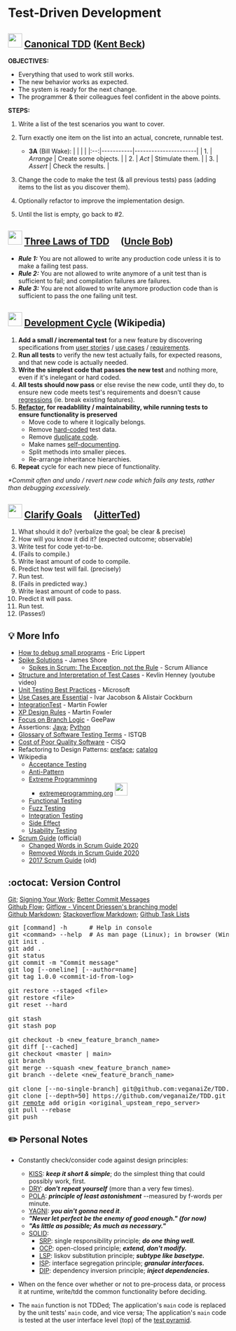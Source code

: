 Test-Driven Development
=======================


<img src="https://avatars.githubusercontent.com/u/46154?v=4" width="32px"
/> [Canonical TDD](https://tidyfirst.substack.com/p/canon-tdd) ([Kent Beck](https://en.wikipedia.org/wiki/Kent_Beck))
------------------

**OBJECTIVES:**
* Everything that used to work still works.
* The new behavior works as expected.
* The system is ready for the next change.
* The programmer & their colleagues feel confident in the above points.

**STEPS:**
1. Write a list of the test scenarios you want to cover.
2. Turn exactly one item on the list into an actual, concrete, runnable test.
   - **3A** (Bill Wake):
     |    |           |                      |
     |:--:|-----------|----------------------|
     | 1. | _Arrange_ | Create some objects. |
     | 2. | _Act_     | Stimulate them.      |
     | 3. | _Assert_  | Check the results.   |
     
4. Change the code to make the test (& all previous tests) pass (adding items to the list as you discover them).
5. Optionally refactor to improve the implementation design.
6. Until the list is empty, go back to #2.


<a href="https://github.com/unclebob"><img src="https://avatars.githubusercontent.com/u/36901?v=4" width="32px"
/></a> [Three Laws of TDD](http://www.butunclebob.com/ArticleS.UncleBob.TheThreeRulesOfTdd) [<img src="https://user-images.githubusercontent.com/7102064/160022421-ed9425eb-6a6b-4849-a090-5a27542b60c3.png" width="16px" />](https://youtu.be/qkblc5WRn-U) ([Uncle Bob](https://en.wikipedia.org/wiki/Robert_C._Martin))
-------------------

* _**Rule 1:**_ You are not allowed to write any production code unless it is to make a failing test pass.
* _**Rule 2:**_ You are not allowed to write anymore of a unit test than is sufficient to fail; and compilation failures are failures.
* _**Rule 3:**_ You are not allowed to write anymore production code than is sufficient to pass the one failing unit test.


<img src="https://www.wikipedia.org/portal/wikipedia.org/assets/img/Wikipedia-logo-v2.png" width="32px"
/> [Development Cycle](https://en.wikipedia.org/wiki/Test-driven_development#Test-driven_development_cycle) (Wikipedia)
-------------------

01. **Add a small / incremental test** for a new feature by discovering specifications from [user stories](https://en.wikipedia.org/wiki/User_story) / [use cases](https://en.wikipedia.org/wiki/Use_case) / [requirements](https://en.wikipedia.org/wiki/Requirement).
02. **Run all tests** to verify the new test actually fails, for expected reasons, and that new code is actually needed.
03. **Write the simplest code that passes the new test** and nothing more, even if it's inelegant or hard coded.
04. **All tests should now pass** or else revise the new code, until they do, to ensure new code meets test's requirements and doesn't cause [regressions](https://en.wikipedia.org/wiki/Software_regression) (ie. break existing features).
05. **[Refactor](https://en.wikipedia.org/wiki/Code_refactoring), for readablility / maintainability, while running tests to ensure functionality is preserved**
    - Move code to where it logically belongs.
    - Remove [hard-coded](https://en.wikipedia.org/wiki/Hard_coding) test data.
    - Remove [duplicate code](https://en.wikipedia.org/wiki/Duplicate_code).
    - Make names [self-documenting](https://en.wikipedia.org/wiki/Self-documenting_code).
    - Split methods into smaller pieces.
    - Re-arrange inheritance hierarchies.
06. **Repeat** cycle for each new piece of functionality.

_*Commit often and undo / revert new code which fails any tests, rather than debugging excessively._


<a href="https://github.com/jitterted"><img src="https://avatars.githubusercontent.com/u/47930468?s=200&v=4" width="32px"
/></a> [Clarify Goals](https://ted.dev/articles/2021/03/05/clarifying-the-goal-of-behavior-change/) [<img src="https://user-images.githubusercontent.com/7102064/160022421-ed9425eb-6a6b-4849-a090-5a27542b60c3.png" width="16px" />](https://youtu.be/P8eRY2c8NFY) ([JitterTed](https://github.com/jitterted))
---------------

01. What should it do? (verbalize the goal; be clear & precise)
02. How will you know it did it? (expected outcome; observable)
03. Write test for code yet-to-be.
04. (Fails to compile.)
05. Write least amount of code to compile.
06. Predict how test will fail. (precisely)
07. Run test.
08. (Fails in predicted way.)
09. Write least amount of code to pass.
10. Predict it will pass.
11. Run test.
12. (Passes!)


💡 More Info
------------

* [How to debug small programs](https://ericlippert.com/2014/03/05/how-to-debug-small-programs/) - Eric Lippert
* [Spike Solutions](https://www.jamesshore.com/v2/books/aoad1/spike_solutions) - James Shore
  - [Spikes in Scrum: The Exception, not the Rule](https://web.archive.org/web/20180712125321id_/https://scrumalliance.org/learn-about-scrum/agile-atlas/agile-atlas-commentaries/may-2014/spikes-in-scrum-the-exception,-not-the-rule) - Scrum Alliance
* [Structure and Interpretation of Test Cases](https://youtu.be/MWsk1h8pv2Q) - Kevlin Henney (youtube video)
* [Unit Testing Best Practices](https://learn.microsoft.com/en-us/dotnet/core/testing/unit-testing-best-practices) - Microsoft
* [Use Cases are Essential](https://dl.acm.org/doi/pdf/10.1145/3631182) - Ivar Jacobson & Alistair Cockburn
* [IntegrationTest](https://martinfowler.com/bliki/IntegrationTest.html) - Martin Fowler
* [XP Design Rules](https://martinfowler.com/bliki/BeckDesignRules.html) - Martin Fowler
* [Focus on Branch Logic](https://www.geepawhill.org/2019/02/18/pro-tip-tdd-focus-on-our-branching-logic/) - GeePaw
* Assertions: [Java](https://docs.oracle.com/javase/8/docs/technotes/guides/language/assert.html); [Python](https://wiki.python.org/moin/UsingAssertionsEffectively)
* [Glossary of Software Testing Terms](https://astqb.org/assets/documents/Glossary-of-Software-Testing-Terms-v3.pdf) - ISTQB
* [Cost of Poor Quality Software](http://web.archive.org/web/20200817233131id_/https://www.it-cisq.org/the-cost-of-poor-quality-software-in-the-us-a-2018-report/The-Cost-of-Poor-Quality-Software-in-the-US-2018-Report.pdf) - CISQ
* Refactoring to Design Patterns: [preface](https://courses.cs.duke.edu/compsci308/spring24/readings/kerievsky_preface.pdf); [catalog](https://www.industriallogic.com/refactoring-to-patterns/catalog/)
* Wikipedia
  - [Acceptance Testing](https://en.wikipedia.org/wiki/Acceptance_testing)
  - [Anti-Pattern](https://en.wikipedia.org/wiki/Anti-pattern)
  - [Extreme Programminng](https://en.wikipedia.org/wiki/Extreme_programming)
    - [extremeprogramming.org](http://www.extremeprogramming.org/) <img src="http://www.extremeprogramming.org/images/xplinksm.gif" width="29px" />
  - [Functional Testing](https://en.wikipedia.org/wiki/Functional_testing)
  - [Fuzz Testing](https://en.wikipedia.org/wiki/Fuzzing)
  - [Integration Testing](https://en.wikipedia.org/wiki/Integration_testing)
  - [Side Effect](https://en.wikipedia.org/wiki/Side_effect_(computer_science))
  - [Usability Testing](https://en.wikipedia.org/wiki/Usability_testing)
* [Scrum Guide](https://scrumguides.org/) (official)
  - [Changed Words in Scrum Guide 2020](https://www.scrum.org/resources/blog/words-changed-scrum-guide-2020-update)
  - [Removed Words in Scrum Guide 2020](https://www.scrum.org/resources/blog/scrum-guide-2020-update-what-has-been-removed)
  - [2017 Scrum Guide](https://scrumguides.org/docs/scrumguide/v2017/2017-Scrum-Guide-US.pdf) (old)


:octocat: Version Control
-------------------------

[Git](https://git-scm.com/docs/gittutorial); [Signing Your Work](https://git-scm.com/book/en/v2/Git-Tools-Signing-Your-Work); [Better Commit Messages](https://www.freecodecamp.org/news/how-to-write-better-git-commit-messages/)  
[Github Flow](https://docs.github.com/en/get-started/using-github/github-flow); [Gitflow - Vincent Driessen's branching model](https://nvie.com/posts/a-successful-git-branching-model/)  
[Github Markdown](https://docs.github.com/en/get-started/writing-on-github); [Stackoverflow Markdown](https://stackoverflow.com/editing-help); [Github Task Lists](https://docs.github.com/en/get-started/writing-on-github/working-with-advanced-formatting/about-task-lists)
<pre>
git [command] -h      # Help in console
git &lt;command> --help  # As man page (Linux); in browser (Windows)
git init .
git add .
git status
git commit -m "Commit message"
git log [--oneline] [--author=name]
git tag 1.0.0 &lt;commit-id-from-log>

git restore --staged &lt;file>
git restore &lt;file>
git reset --hard

git stash
git stash pop

git checkout -b &lt;new_feature_branch_name>
git diff [--cached]
git checkout &lt;master | main>
git branch
git merge --squash &lt;new_feature_branch_name>
git branch --delete &lt;new_feature_branch_name>

git clone [--no-single-branch] git@github.com:veganaiZe/TDD.git
git clone [--depth=50] https://github.com/veganaiZe/TDD.git
git <a href="https://git-scm.com/book/en/v2/Git-Basics-Working-with-Remotes">remote</a> add origin &lt;original_upsteam_repo_server>
git pull --rebase
git push
</pre>


✏️ Personal Notes
-----------------

* Constantly check/consider code against design principles:
  - [KISS](https://en.wikipedia.org/wiki/KISS_principle): ***keep it short & simple***; do the simplest thing that could possibly work, first.
  - [DRY](https://en.wikipedia.org/wiki/Don%27t_repeat_yourself): ***don't repeat yourself*** (more than a very few times).
  - [POLA](https://en.wikipedia.org/wiki/Principle_of_least_astonishment): ***principle of least astonishment*** --measured by f-words per minute.
  - [YAGNI](https://en.wikipedia.org/wiki/You_aren%27t_gonna_need_it): ***you ain't gonna need it***.
  - ***"Never let perfect be the enemy of good enough." (for now)***
  - ***"As little as possible; As much as necessary."***
  - [SOLID](https://en.wikipedia.org/wiki/SOLID):
    - [SRP](https://en.wikipedia.org/wiki/Single-responsibility_principle): single responsibility principle; ***do one thing well.***
    - [OCP](https://en.wikipedia.org/wiki/Open%E2%80%93closed_principle): open-closed principle; ***extend, don't modify.***
    - [LSP](https://en.wikipedia.org/wiki/Liskov_substitution_principle): liskov substitution principle; ***subtype like basetype.***
    - [ISP](https://en.wikipedia.org/wiki/Interface_segregation_principle): interface segregation principle; ***granular interfaces.***
    - [DIP](https://en.wikipedia.org/wiki/Dependency_inversion_principle): dependency inversion principle; ***inject dependencies.***

* When on the fence over whether or not to pre-process data, or process it at runtime, write/tdd the common functionality before deciding.
* The `main` function is not TDDed; The application's `main` code is replaced by the unit tests' `main` code, and vice versa; The application's `main` code is tested at the user interface level (top) of the [test pyramid](https://en.wikipedia.org/wiki/Test_automation#Testing_at_different_levels).
